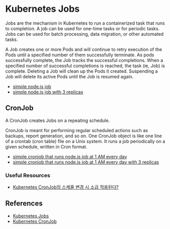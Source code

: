 # Kubernetes Jobs

Jobs are the mechanism in Kubernetes to run a containerized task that runs to completion.
A job can be used for one-time tasks or for periodic tasks.
Jobs can be used for batch processing, data migration, or other automated tasks.

A Job creates one or more Pods and will continue to retry execution of the Pods until a specified number of them successfully terminate.
As pods successfully complete, the Job tracks the successful completions.
When a specified number of successful completions is reached, the task (ie, Job) is complete.
Deleting a Job will clean up the Pods it created. Suspending a Job will delete its active Pods until the Job is resumed again.

- [simple node.js job](./src/job-1.yaml)
- [simple node.js job with 3 replicas](./src/job-2.yaml)

## CronJob

A CronJob creates Jobs on a repeating schedule.

CronJob is meant for performing regular scheduled actions such as backups, report generation, and so on.
One CronJob object is like one line of a crontab (cron table) file on a Unix system.
It runs a job periodically on a given schedule, written in Cron format.

- [simple cronjob that runs node.js job at 1 AM every day](./src/cronjob-1.yaml)
- [simple cronjob that runs node.js job at 1 AM every day with 3 replicas](./src/cronjob-2.yaml)

### Useful Resources

- [Kubernetes CronJob의 스케줄 변경 시 소급 적용된다?](https://blog.outsider.ne.kr/1662)

## References

- [Kubernetes Jobs](https://kubernetes.io/docs/concepts/workloads/controllers/job/)
- [Kubernetes CronJob](https://kubernetes.io/docs/concepts/workloads/controllers/cron-jobs/)
